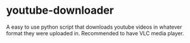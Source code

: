 # youtube-downloader
A easy to use python script that downloads youtube videos in whatever format they were uploaded in. Recommended to have VLC media player.
